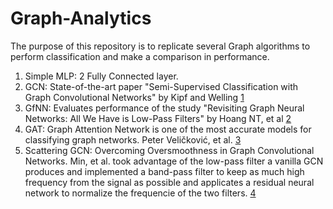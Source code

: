 # Graph-Analytics

The purpose of this repository is to replicate several Graph algorithms to perform classification and make a comparison in performance. 

1. Simple MLP: 2 Fully Connected layer.
2. GCN: State-of-the-art paper "Semi-Supervised Classification with Graph Convolutional Networks" by Kipf and Welling [1](https://arxiv.org/abs/1609.02907)
3. GfNN: Evaluates performance of the study "Revisiting Graph Neural Networks: All We Have is Low-Pass Filters" by Hoang NT, et al [2](https://arxiv.org/abs/1905.09550)
4. GAT: Graph Attention Network is one of the most accurate models for classifying graph networks. Peter Veličković, et al. [3](https://arxiv.org/abs/1710.10903)
5. Scattering GCN: Overcoming Oversmoothness in Graph Convolutional Networks. Min, et al. took advantage of the low-pass filter a vanilla GCN produces and implemented a band-pass filter to keep as much high frequency from the signal as possible and applicates a residual neural network to normalize the frequencie of the two filters. [4](https://arxiv.org/abs/2003.08414)
